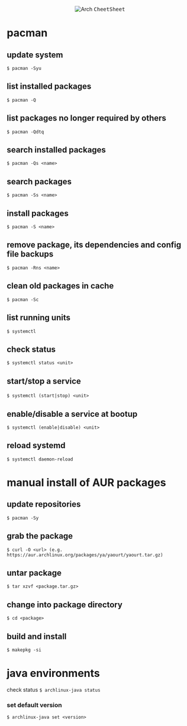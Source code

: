 <p align="center">
<p align="center">
<img src="https://img.shields.io/badge/-Archlinux-white?style=for-the-badge&logo=archlinux" alt="Arch" /> <samp> CheetSheet </samp> 
</p>

# pacman

## update system
`$ pacman -Syu `

## list installed packages
`$ pacman -Q`

## list packages no longer required by others
`$ pacman -Qdtq`

## search installed packages
`$ pacman -Qs <name>`

## search packages
`$ pacman -Ss <name>`

## install packages
`$ pacman -S <name>`

## remove package, its dependencies and config file backups
`$ pacman -Rns <name>`

## clean old packages in cache
`$ pacman -Sc`

## list running units
`$ systemctl`

## check status
`$ systemctl status <unit>`

## start/stop a service
‍‍`$ systemctl (start|stop) <unit>‍‍‍‍`

## enable/disable a service at bootup
`$ systemctl (enable|disable) <unit>`

## reload systemd
`$ systemctl daemon-reload`

manual install of AUR packages
==============================

## update repositories
`$ pacman -Sy`

## grab the package
`$ curl -O <url> (e.g. https://aur.archlinux.org/packages/ya/yaourt/yaourt.tar.gz)`

## untar package
`$ tar xzvf <package.tar.gz>`

## change into package directory
`$ cd <package>`

## build and install
`$ makepkg -si`

java environments
=================

check status
`$ archlinux-java status`

### set default version
`$ archlinux-java set <version>`
</p>
